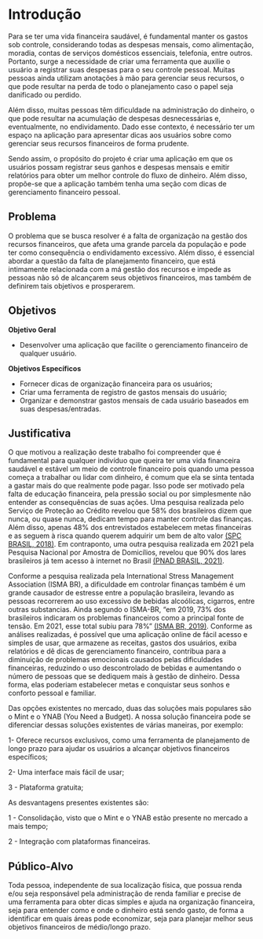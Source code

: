 # Introdução

Para se ter uma vida financeira saudável, é fundamental manter os gastos sob controle, considerando todas as despesas mensais, como alimentação, moradia, contas de serviços domésticos essenciais, telefonia, entre outros. Portanto, surge a necessidade de criar uma ferramenta que auxilie o usuário a registrar suas despesas para o seu controle pessoal. Muitas pessoas ainda utilizam anotações à mão para gerenciar seus recursos, o que pode resultar na perda de todo o planejamento caso o papel seja danificado ou perdido.

Além disso, muitas pessoas têm dificuldade na administração do dinheiro, o que pode resultar na acumulação de despesas desnecessárias e, eventualmente, no endividamento. Dado esse contexto, é necessário ter um espaço na aplicação para apresentar dicas aos usuários sobre como gerenciar seus recursos financeiros de forma prudente.

Sendo assim, o propósito do projeto é criar uma aplicação em que os usuários possam registrar seus ganhos e despesas mensais e emitir relatórios para obter um melhor controle do fluxo de dinheiro. Além disso, propõe-se que a aplicação também tenha uma seção com dicas de gerenciamento financeiro pessoal.

## Problema

O problema que se busca resolver é a falta de organização na gestão dos recursos financeiros, que afeta uma grande parcela da população e pode ter como consequência o endividamento excessivo. Além disso, é essencial abordar a questão da falta de planejamento financeiro, que está intimamente relacionada com a má gestão dos recursos e impede as pessoas não só de alcançarem seus objetivos financeiros, mas também de definirem tais objetivos e prosperarem.

## Objetivos

**Objetivo Geral**
- Desenvolver uma aplicação que facilite o gerenciamento financeiro de qualquer usuário.

**Objetivos Específicos**
- Fornecer dicas de organização financeira para os usuários;
- Criar uma ferramenta de registro de gastos mensais do usuário;
- Organizar e demonstrar gastos mensais de cada usuário baseados em suas despesas/entradas.

## Justificativa

O que motivou a realização deste trabalho foi compreender que é fundamental para qualquer indivíduo que queira ter uma vida financeira saudável e estável um meio de controle financeiro pois quando uma pessoa começa a trabalhar ou lidar com dinheiro, é comum que ela se sinta tentada a gastar mais do que realmente pode pagar. Isso pode ser motivado pela falta de educação financeira, pela pressão social ou por simplesmente não entender as consequências de suas ações. Uma pesquisa realizada pelo Serviço de Proteção ao Crédito revelou que 58% dos brasileiros dizem que nunca, ou quase nunca, dedicam tempo para manter controle das finanças. Além disso, apenas 48% dos entrevistados estabelecem metas financeiras e as seguem à risca quando querem adquirir um bem de alto valor [(SPC BRASIL, 2018)](https://github.com/ICEI-PUC-Minas-PMV-SI/pmv-si-2023-1-e1-proj-web-t3-organizacao_financeira/blob/main/docs/references.md). Em contraponto, uma outra pesquisa realizada em 2021 pela Pesquisa Nacional por Amostra de Domicílios, revelou que 90% dos lares brasileiros já tem acesso à internet no Brasil [(PNAD BRASIL, 2021)](https://github.com/ICEI-PUC-Minas-PMV-SI/pmv-si-2023-1-e1-proj-web-t3-organizacao_financeira/blob/main/docs/references.md).

Conforme a pesquisa realizada pela International Stress Management Association (ISMA BR), a dificuldade em controlar finanças também é um grande causador de estresse entre a população brasileira, levando as pessoas recorrerem ao uso excessivo de bebidas alcoólicas, cigarros, entre outras substancias. Ainda segundo o ISMA-BR, “em 2019, 73% dos brasileiros indicaram os problemas financeiros como a principal fonte de tensão. Em 2021, esse total subiu para 78%” [(ISMA BR, 2019)](https://github.com/ICEI-PUC-Minas-PMV-SI/pmv-si-2023-1-e1-proj-web-t3-organizacao_financeira/blob/main/docs/references.md). Conforme as análises realizadas, é possível que uma aplicação online de fácil acesso e simples de usar, que armazene as receitas, gastos dos usuários, exiba relatórios e dê dicas de gerenciamento financeiro, contribua para a diminuição de problemas emocionais causados pelas dificuldades financeiras, reduzindo o uso descontrolado de bebidas e aumentando o número de pessoas que se dediquem mais à gestão de dinheiro. Dessa forma, elas poderiam estabelecer metas e conquistar seus sonhos e conforto pessoal e familiar.

Das opções existentes no mercado, duas das soluções mais populares são o Mint e o YNAB (You Need a Budget). A nossa solução financeira pode se diferenciar dessas soluções existentes de várias maneiras, por exemplo: 

1- Oferece recursos exclusivos, como uma ferramenta de planejamento de longo prazo para ajudar os usuários a alcançar objetivos financeiros específicos;

2- Uma interface mais fácil de usar;

3 - Plataforma gratuita;

As desvantagens presentes existentes são: 

1 - Consolidação, visto que o Mint e o YNAB estão presente no mercado a mais tempo; 

2 - Integração com plataformas financeiras. 

## Público-Alvo

Toda pessoa, independente de sua localização física, que possua renda e/ou seja responsável pela administração de renda familiar e precise de uma ferramenta para obter dicas simples e ajuda na organização financeira, seja para entender como e onde o dinheiro está sendo gasto, de forma a identificar em quais áreas pode economizar, seja para planejar melhor seus objetivos financeiros de médio/longo prazo.
